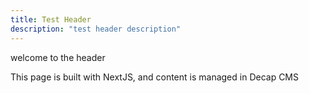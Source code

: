 ```yaml
---
title: Test Header
description: "test header description"
---
```


welcome to the header

This page is built with NextJS, and content is managed in Decap CMS